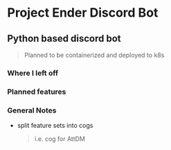 # Project Ender Discord Bot

## Python based discord bot

> Planned to be containerized and deployed to k8s

### Where I left off

### Planned features

### General Notes

- split feature sets into cogs
    > i.e. cog for AttDM
